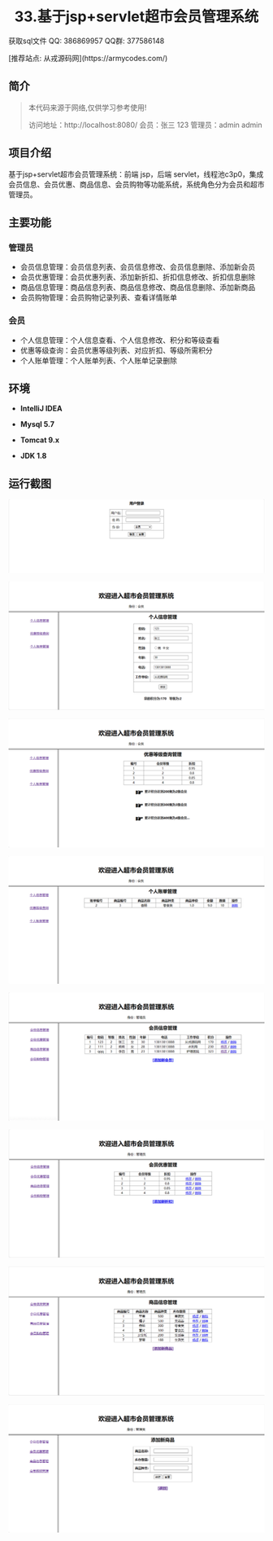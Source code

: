 <p><h1 align="center">33.基于jsp+servlet超市会员管理系统</h1></p>

<p> 获取sql文件 QQ: 386869957 QQ群: 377586148 </p>
<p> [推荐站点: 从戎源码网](https://armycodes.com/) </p>

## 简介

> 本代码来源于网络,仅供学习参考使用!
> 
> 访问地址：http://localhost:8080/
> 会员：张三 123
> 管理员：admin admin
>

## 项目介绍

基于jsp+servlet超市会员管理系统：前端 jsp，后端 servlet，线程池c3p0，集成会员信息、会员优惠、商品信息、会员购物等功能系统，系统角色分为会员和超市管理员。

## 主要功能

### 管理员

- 会员信息管理：会员信息列表、会员信息修改、会员信息删除、添加新会员
- 会员优惠管理：会员优惠列表、添加新折扣、折扣信息修改、折扣信息删除
- 商品信息管理：商品信息列表、商品信息修改、商品信息删除、添加新商品
- 会员购物管理：会员购物记录列表、查看详情账单

### 会员

- 个人信息管理：个人信息查看、个人信息修改、积分和等级查看
- 优惠等级查询：会员优惠等级列表、对应折扣、等级所需积分
- 个人账单管理：个人账单列表、个人账单记录删除

## 环境

- <b>IntelliJ IDEA</b>

- <b>Mysql 5.7</b>

- <b>Tomcat 9.x</b>

- <b>JDK 1.8</b>


## 运行截图
![](screenshot/1.png)

![](screenshot/2.png)

![](screenshot/3.png)

![](screenshot/4.png)

![](screenshot/5.png)

![](screenshot/6.png)

![](screenshot/7.png)

![](screenshot/8.png)
